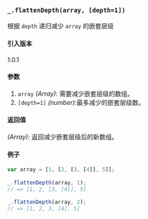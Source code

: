 ### `_.flattenDepth(array, [depth=1])`[​](#_flattendeptharray-depth1 "_flattendeptharray-depth1的直接链接")

根据 `depth` 递归减少 `array` 的嵌套层级

#### 引入版本

1.0.1

#### 参数

1.  `array` _(Array)_: 需要减少嵌套层级的数组。
2.  `[depth=1]` _(number)_:最多减少的嵌套层级数。

#### 返回值

_(Array)_: 返回减少嵌套层级后的新数组。

#### 例子

```js
var array = [1, [2, [3, [4]], 5]];
 
_.flattenDepth(array, 1);
// => [1, 2, [3, [4]], 5]
 
_.flattenDepth(array, 2);
// => [1, 2, 3, [4], 5]

```
